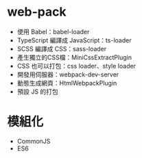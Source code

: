 # web-pack
- 使用 Babel：babel-loader
- TypeScript 編譯成 JavaScript：ts-loader
- SCSS 編譯成 CSS：sass-loader
- 產生獨立的CSS檔：MiniCssExtractPlugin
- CSS 也可以打包：css loader、style loader
- 開發用伺服器：webpack-dev-server
- 動態生成網頁：HtmlWebpackPlugin
- 預設 JS 的打包
# 模組化
- CommonJS
- ES6
